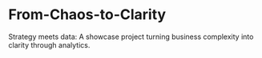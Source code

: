 # From-Chaos-to-Clarity
Strategy meets data: A showcase project turning business complexity into clarity through analytics.
